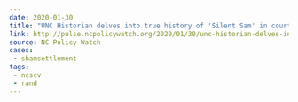 ```yaml
---
date: 2020-01-30
title: "UNC Historian delves into true history of 'Silent Sam' in court brief"
link: http://pulse.ncpolicywatch.org/2020/01/30/unc-historian-delves-into-true-history-silent-sam-in-court-brief/
source: NC Policy Watch
cases:
 - shamsettlement
tags:
 - ncscv
 - rand
---
```

